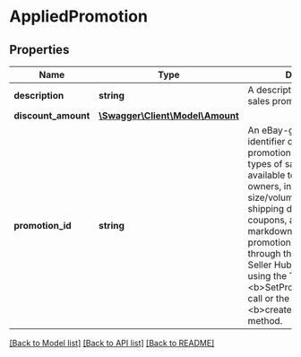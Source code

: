 # AppliedPromotion

## Properties
Name | Type | Description | Notes
------------ | ------------- | ------------- | -------------
**description** | **string** | A description of the applied sales promotion. | [optional] 
**discount_amount** | [**\Swagger\Client\Model\Amount**](Amount.md) |  | [optional] 
**promotion_id** | **string** | An eBay-generated unique identifier of the sales promotion.&lt;br&gt;&lt;br&gt; Multiple types of sales promotions are available to eBay Store owners, including order size/volume discounts, shipping discounts, special coupons, and price markdowns. Sales promotions can be managed through the Marketing tab of Seller Hub in My eBay, or by using the Trading API&#x27;s &lt;b&gt;SetPromotionalSale&lt;/b&gt; call or the Marketing API&#x27;s &lt;b&gt;createItemPromotion&lt;/b&gt; method. | [optional] 

[[Back to Model list]](../../README.md#documentation-for-models) [[Back to API list]](../../README.md#documentation-for-api-endpoints) [[Back to README]](../../README.md)

